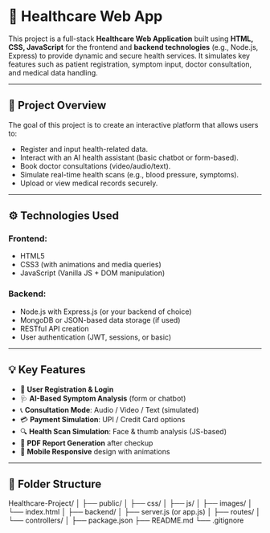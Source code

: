 ﻿# 🏥 Healthcare Web App

This project is a full-stack **Healthcare Web Application** built using **HTML, CSS, JavaScript** for the frontend and **backend technologies** (e.g., Node.js, Express) to provide dynamic and secure health services. It simulates key features such as patient registration, symptom input, doctor consultation, and medical data handling.

---

## 📌 Project Overview

The goal of this project is to create an interactive platform that allows users to:
- Register and input health-related data.
- Interact with an AI health assistant (basic chatbot or form-based).
- Book doctor consultations (video/audio/text).
- Simulate real-time health scans (e.g., blood pressure, symptoms).
- Upload or view medical records securely.

---

## ⚙️ Technologies Used

### Frontend:
- HTML5
- CSS3 (with animations and media queries)
- JavaScript (Vanilla JS + DOM manipulation)

### Backend:
- Node.js with Express.js (or your backend of choice)
- MongoDB or JSON-based data storage (if used)
- RESTful API creation
- User authentication (JWT, sessions, or basic)

---

## 💡 Key Features

- 👤 **User Registration & Login**
- 🩺 **AI-Based Symptom Analysis** (form or chatbot)
- 📞 **Consultation Mode**: Audio / Video / Text (simulated)
- 💳 **Payment Simulation**: UPI / Credit Card options
- 🔍 **Health Scan Simulation**: Face & thumb analysis (JS-based)
- 🧾 **PDF Report Generation** after checkup
- 📱 **Mobile Responsive** design with animations

---

## 📁 Folder Structure

Healthcare-Project/
│
├── public/
│ ├── css/
│ ├── js/
│ ├── images/
│ └── index.html
│
├── backend/
│ ├── server.js (or app.js)
│ ├── routes/
│ └── controllers/
│
├── package.json
├── README.md
└── .gitignore

